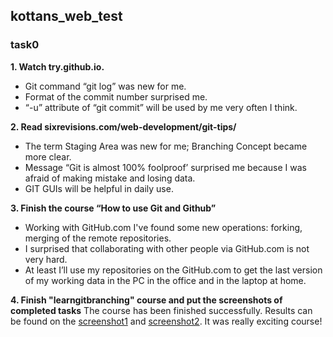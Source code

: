 ## kottans_web_test
### task0

**1. Watch try.github.io.**

- Git command “git log” was new for me.
- Format of the commit number surprised me.
- “-u” attribute of “git commit” will be used by me very often I think.

**2. Read sixrevisions.com/web-development/git-tips/**
- The term Staging Area was new for me; Branching Concept became more clear.
- Message “Git is almost 100% foolproof’ surprised me because I was afraid of making mistake and losing data. 
- GIT GUIs will be helpful in daily use.

**3. Finish the course “How to use Git and Github”**
- Working with GitHub.com I've found some new operations: forking, merging of the remote repositories. 
- I surprised that collaborating with other people via GitHub.com is not very hard.
- At least I’ll use my repositories on the GitHub.com to get the last version of my working data in the PC in the office and in the laptop at home.

**4. Finish "learngitbranching" course and put the screenshots of completed tasks**
   The course has been finished successfully.
   Results can be found on the [screenshot1](https://github.com/svolkov/kottans_web_test/blob/master/task_0/learngitbranching_result_1.jpg) and [screenshot2](https://github.com/svolkov/kottans_web_test/blob/master/task_0/learngitbranching_result_2.jpg).
   It was really exciting course!
